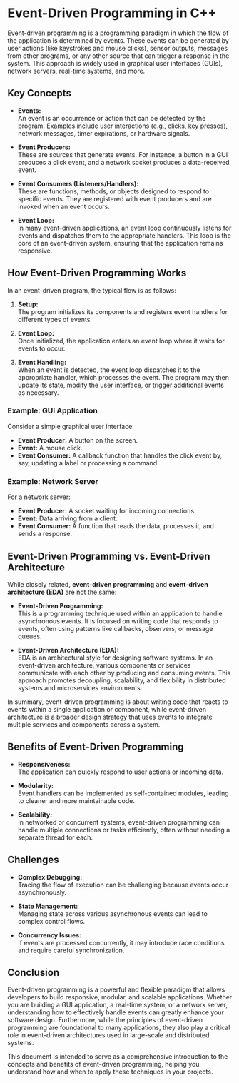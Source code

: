 # Event-Driven Programming in C++

Event-driven programming is a programming paradigm in which the flow of the application is determined by events. These events can be generated by user actions (like keystrokes and mouse clicks), sensor outputs, messages from other programs, or any other source that can trigger a response in the system. This approach is widely used in graphical user interfaces (GUIs), network servers, real-time systems, and more.

## Key Concepts

- **Events:**  
  An event is an occurrence or action that can be detected by the program. Examples include user interactions (e.g., clicks, key presses), network messages, timer expirations, or hardware signals.

- **Event Producers:**  
  These are sources that generate events. For instance, a button in a GUI produces a click event, and a network socket produces a data-received event.

- **Event Consumers (Listeners/Handlers):**  
  These are functions, methods, or objects designed to respond to specific events. They are registered with event producers and are invoked when an event occurs.

- **Event Loop:**  
  In many event-driven applications, an event loop continuously listens for events and dispatches them to the appropriate handlers. This loop is the core of an event-driven system, ensuring that the application remains responsive.

## How Event-Driven Programming Works

In an event-driven program, the typical flow is as follows:

1. **Setup:**  
   The program initializes its components and registers event handlers for different types of events.

2. **Event Loop:**  
   Once initialized, the application enters an event loop where it waits for events to occur.

3. **Event Handling:**  
   When an event is detected, the event loop dispatches it to the appropriate handler, which processes the event. The program may then update its state, modify the user interface, or trigger additional events as necessary.

### Example: GUI Application

Consider a simple graphical user interface:
- **Event Producer:** A button on the screen.
- **Event:** A mouse click.
- **Event Consumer:** A callback function that handles the click event by, say, updating a label or processing a command.

### Example: Network Server

For a network server:
- **Event Producer:** A socket waiting for incoming connections.
- **Event:** Data arriving from a client.
- **Event Consumer:** A function that reads the data, processes it, and sends a response.

## Event-Driven Programming vs. Event-Driven Architecture

While closely related, **event-driven programming** and **event-driven architecture (EDA)** are not the same:

- **Event-Driven Programming:**  
  This is a programming technique used within an application to handle asynchronous events. It is focused on writing code that responds to events, often using patterns like callbacks, observers, or message queues.

- **Event-Driven Architecture (EDA):**  
  EDA is an architectural style for designing software systems. In an event-driven architecture, various components or services communicate with each other by producing and consuming events. This approach promotes decoupling, scalability, and flexibility in distributed systems and microservices environments.

In summary, event-driven programming is about writing code that reacts to events within a single application or component, while event-driven architecture is a broader design strategy that uses events to integrate multiple services and components across a system.

## Benefits of Event-Driven Programming

- **Responsiveness:**  
  The application can quickly respond to user actions or incoming data.
  
- **Modularity:**  
  Event handlers can be implemented as self-contained modules, leading to cleaner and more maintainable code.
  
- **Scalability:**  
  In networked or concurrent systems, event-driven programming can handle multiple connections or tasks efficiently, often without needing a separate thread for each.

## Challenges

- **Complex Debugging:**  
  Tracing the flow of execution can be challenging because events occur asynchronously.
  
- **State Management:**  
  Managing state across various asynchronous events can lead to complex control flows.
  
- **Concurrency Issues:**  
  If events are processed concurrently, it may introduce race conditions and require careful synchronization.

## Conclusion

Event-driven programming is a powerful and flexible paradigm that allows developers to build responsive, modular, and scalable applications. Whether you are building a GUI application, a real-time system, or a network server, understanding how to effectively handle events can greatly enhance your software design. Furthermore, while the principles of event-driven programming are foundational to many applications, they also play a critical role in event-driven architectures used in large-scale and distributed systems.

This document is intended to serve as a comprehensive introduction to the concepts and benefits of event-driven programming, helping you understand how and when to apply these techniques in your projects.
